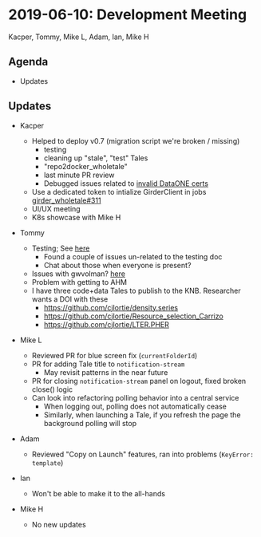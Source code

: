 2019-06-10: Development Meeting
===============================
Kacper, Tommy, Mike L, Adam, Ian, Mike H

Agenda
------
* Updates

Updates
-------
* Kacper
    * Helped to deploy v0.7 (migration script we're broken / missing)
        * testing
        * cleaning up "stale", "test" Tales
        * "repo2docker_wholetale"
        * last minute PR review
        * Debugged issues related to [invalid DataONE certs](https://redmine.dataone.org/issues/8818)
    * Use a dedicated token to intialize GirderClient in jobs [girder_wholetale#311](https://github.com/whole-tale/girder_wholetale/issues/311)
    * UI/UX meeting
    * K8s showcase with Mike H

* Tommy
    * Testing; See [here](https://github.com/whole-tale/wt-design-docs/issues/85)
        * Found a couple of issues un-related to the testing doc
        * Chat about those when everyone is present?
    * Issues with gwvolman? [here](https://gist.github.com/ThomasThelen/ee094a8617136b71c10d9c662849ea7b)
    * Problem with getting to AHM
    * I have three code+data Tales to publish to the KNB. Researcher wants a DOI with these
        * https://github.com/cjlortie/density.series
        * https://github.com/cjlortie/Resource_selection_Carrizo
        * https://github.com/cjlortie/LTER.PHER

* Mike L
    * Reviewed PR for blue screen fix (`currentFolderId`)
    * PR for adding Tale title to `notification-stream`
        * May revisit patterns in the near future
    * PR for closing `notification-stream` panel on logout, fixed broken close() logic
    * Can look into refactoring polling behavior into a central service
        * When logging out, polling does not automatically cease
        * Similarly, when launching a Tale, if you refresh the page the background polling will stop

* Adam
    * Reviewed "Copy on Launch" features, ran into problems (`KeyError: template`)

* Ian
    * Won't be able to make it to the all-hands

* Mike H
    * No new updates
